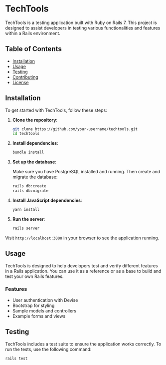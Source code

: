 # TechTools

TechTools is a testing application built with Ruby on Rails 7. This project is designed to assist developers in testing various functionalities and features within a Rails environment.

## Table of Contents

- [Installation](#installation)
- [Usage](#usage)
- [Testing](#testing)
- [Contributing](#contributing)
- [License](#license)

## Installation

To get started with TechTools, follow these steps:

1. **Clone the repository**:

    ```bash
    git clone https://github.com/your-username/techtools.git
    cd techtools
    ```

2. **Install dependencies**:

    ```bash
    bundle install
    ```

3. **Set up the database**:

    Make sure you have PostgreSQL installed and running. Then create and migrate the database:

    ```bash
    rails db:create
    rails db:migrate
    ```

4. **Install JavaScript dependencies**:

    ```bash
    yarn install
    ```

5. **Run the server**:

    ```bash
    rails server
    ```

Visit `http://localhost:3000` in your browser to see the application running.

## Usage

TechTools is designed to help developers test and verify different features in a Rails application. You can use it as a reference or as a base to build and test your own Rails features.

### Features

- User authentication with Devise
- Bootstrap for styling
- Sample models and controllers
- Example forms and views

## Testing

TechTools includes a test suite to ensure the application works correctly. To run the tests, use the following command:

```bash
rails test
